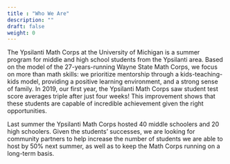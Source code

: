 ```yaml
---
title : "Who We Are"
description: ""
draft: false 
weight: 0
---
```


The Ypsilanti Math Corps at the University of Michigan is a summer program for middle and high school students from the Ypsilanti area. Based on the model of the 27-years-running Wayne State Math Corps, we focus on more than math skills: we prioritize mentorship through a kids-teaching-kids model, providing a positive learning environment, and a strong sense of family. In 2019, our first year, the Ypsilanti Math Corps saw student test score averages triple after just four weeks! This improvement shows that these students are capable of incredible achievement given the right opportunities.

Last summer the Ypsilanti Math Corps hosted 40 middle schoolers and 20 high schoolers. Given the students’ successes, we are looking for community partners to help increase the number of students we are able to host by 50% next summer, as well as to keep the Math Corps running on a long-term basis.
